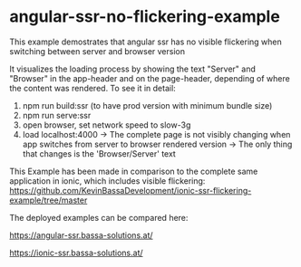 # angular-ssr-no-flickering-example
This example demostrates that angular ssr has no visible flickering when switching between server and browser version 

It visualizes the loading process by showing the text "Server" and "Browser" in the app-header and on the page-header, depending of where the content was rendered.
To see it in detail:
 
1) npm run build:ssr   (to have prod version with minimum bundle size)
2) npm run serve:ssr
3) open browser, set network speed to slow-3g
4) load localhost:4000
     -> The complete page is not visibly changing when app switches from server to browser rendered version
     -> The only thing that changes is the 'Browser/Server' text


This Example has been made in comparison to the complete same application in ionic, which includes visible flickering: 
https://github.com/KevinBassaDevelopment/ionic-ssr-flickering-example/tree/master


The deployed examples can be compared here:

https://angular-ssr.bassa-solutions.at/

https://ionic-ssr.bassa-solutions.at/
